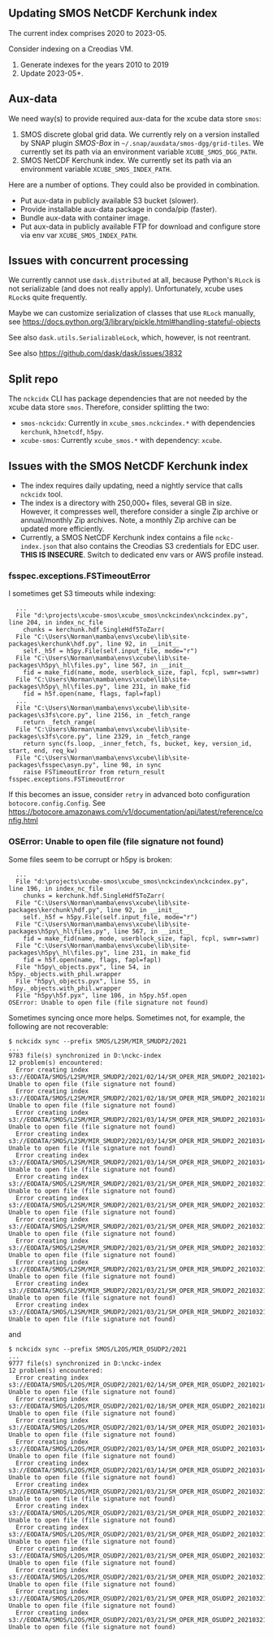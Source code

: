 ## Updating SMOS NetCDF Kerchunk index

The current index comprises 2020 to 2023-05.

Consider indexing on a Creodias VM.

1. Generate indexes for the years 2010 to 2019
2. Update 2023-05+. 


## Aux-data

We need way(s) to provide required aux-data for the xcube data store `smos`:

1. SMOS discrete global grid data. We currently rely on a version installed 
   by SNAP plugin *SMOS-Box* in `~/.snap/auxdata/smos-dgg/grid-tiles`.
   We currently set its path via an 
   environment variable `XCUBE_SMOS_DGG_PATH`. 
2. SMOS NetCDF Kerchunk index. We currently set its path via an 
   environment variable `XCUBE_SMOS_INDEX_PATH`. 

Here are a number of options. They could also be provided in combination. 

* Put aux-data in publicly available S3 bucket (slower).
* Provide installable aux-data package in conda/pip (faster).
* Bundle aux-data with container image.
* Put aux-data in publicly available FTP for download and configure store
  via env var `XCUBE_SMOS_INDEX_PATH`.

## Issues with concurrent processing

We currently cannot use `dask.distributed` at all, because Python's
`RLock` is not serializable (and does not really apply).
Unfortunately, xcube uses `RLock`s quite frequently.

Maybe we can customize serialization of classes that use `RLock` manually, see
https://docs.python.org/3/library/pickle.html#handling-stateful-objects

See also `dask.utils.SerializableLock`, which, however, is not reentrant.

See also https://github.com/dask/dask/issues/3832

## Split repo

The `nckcidx` CLI has package dependencies that are not needed by the 
xcube data store `smos`. Therefore, consider splitting the two: 

* `smos-nckcidx`: Currently in `xcube_smos.nckcindex.*` with dependencies
   `kerchunk`, `h3netcdf`, `h5py`.
* `xcube-smos`: Currently `xcube_smos.*` with dependency: `xcube`.


## Issues with the SMOS NetCDF Kerchunk index

* The index requires daily updating, need a nightly service that calls
  `nckcidx` tool.
* The index is a directory with 250,000+ files, several GB in size. 
  However, it compresses well, therefore consider a single Zip archive 
  or annual/monthly Zip archives. Note, a monthly Zip archive can be 
  updated more efficiently. 
* Currently, a SMOS NetCDF Kerchunk index contains a file `nckc-index.json`
  that also contains the Creodias S3 credentials for EDC user.
  **THIS IS INSECURE**. Switch to dedicated env vars or AWS profile instead.

### fsspec.exceptions.FSTimeoutError

I sometimes get S3 timeouts while indexing:

```
  ...
  File "d:\projects\xcube-smos\xcube_smos\nckcindex\nckcindex.py", line 204, in index_nc_file
    chunks = kerchunk.hdf.SingleHdf5ToZarr(
  File "C:\Users\Norman\mamba\envs\xcube\lib\site-packages\kerchunk\hdf.py", line 92, in __init__
    self._h5f = h5py.File(self.input_file, mode="r")
  File "C:\Users\Norman\mamba\envs\xcube\lib\site-packages\h5py\_hl\files.py", line 567, in __init__
    fid = make_fid(name, mode, userblock_size, fapl, fcpl, swmr=swmr)
  File "C:\Users\Norman\mamba\envs\xcube\lib\site-packages\h5py\_hl\files.py", line 231, in make_fid
    fid = h5f.open(name, flags, fapl=fapl)
  ...
  File "C:\Users\Norman\mamba\envs\xcube\lib\site-packages\s3fs\core.py", line 2156, in _fetch_range
    return _fetch_range(
  File "C:\Users\Norman\mamba\envs\xcube\lib\site-packages\s3fs\core.py", line 2329, in _fetch_range
    return sync(fs.loop, _inner_fetch, fs, bucket, key, version_id, start, end, req_kw)
  File "C:\Users\Norman\mamba\envs\xcube\lib\site-packages\fsspec\asyn.py", line 98, in sync
    raise FSTimeoutError from return_result
fsspec.exceptions.FSTimeoutError
```

If this becomes an issue, consider ``retry`` in advanced boto configuration
`botocore.config.Config`. See 
https://botocore.amazonaws.com/v1/documentation/api/latest/reference/config.html

### OSError: Unable to open file (file signature not found)

Some files seem to be corrupt or h5py is broken:

```
  ...
  File "d:\projects\xcube-smos\xcube_smos\nckcindex\nckcindex.py", line 196, in index_nc_file
    chunks = kerchunk.hdf.SingleHdf5ToZarr(
  File "C:\Users\Norman\mamba\envs\xcube\lib\site-packages\kerchunk\hdf.py", line 92, in __init__
    self._h5f = h5py.File(self.input_file, mode="r")
  File "C:\Users\Norman\mamba\envs\xcube\lib\site-packages\h5py\_hl\files.py", line 567, in __init__
    fid = make_fid(name, mode, userblock_size, fapl, fcpl, swmr=swmr)
  File "C:\Users\Norman\mamba\envs\xcube\lib\site-packages\h5py\_hl\files.py", line 231, in make_fid
    fid = h5f.open(name, flags, fapl=fapl)
  File "h5py\_objects.pyx", line 54, in h5py._objects.with_phil.wrapper
  File "h5py\_objects.pyx", line 55, in h5py._objects.with_phil.wrapper
  File "h5py\h5f.pyx", line 106, in h5py.h5f.open
OSError: Unable to open file (file signature not found)
```

Sometimes syncing once more helps. Sometimes not, for example, the following 
are not recoverable:

```commandline
$ nckcidx sync --prefix SMOS/L2SM/MIR_SMUDP2/2021
...
9783 file(s) synchronized in D:\nckc-index
12 problem(s) encountered:
  Error creating index s3://EODATA/SMOS/L2SM/MIR_SMUDP2/2021/02/14/SM_OPER_MIR_SMUDP2_20210214T101242_20210214T110603_650_001_1/SM_OPER_MIR_SMUDP2_20210214T101242_20210214T110603_650_001_1.nc: Unable to open file (file signature not found)
  Error creating index s3://EODATA/SMOS/L2SM/MIR_SMUDP2/2021/02/18/SM_OPER_MIR_SMUDP2_20210218T082704_20210218T092019_650_001_1/SM_OPER_MIR_SMUDP2_20210218T082704_20210218T092019_650_001_1.nc: Unable to open file (file signature not found)
  Error creating index s3://EODATA/SMOS/L2SM/MIR_SMUDP2/2021/03/14/SM_OPER_MIR_SMUDP2_20210314T043259_20210314T052612_650_001_1/SM_OPER_MIR_SMUDP2_20210314T043259_20210314T052612_650_001_1.nc: Unable to open file (file signature not found)
  Error creating index s3://EODATA/SMOS/L2SM/MIR_SMUDP2/2021/03/14/SM_OPER_MIR_SMUDP2_20210314T052255_20210314T061615_650_002_1/SM_OPER_MIR_SMUDP2_20210314T052255_20210314T061615_650_002_1.nc: Unable to open file (file signature not found)
  Error creating index s3://EODATA/SMOS/L2SM/MIR_SMUDP2/2021/03/14/SM_OPER_MIR_SMUDP2_20210314T061304_20210314T070617_650_001_1/SM_OPER_MIR_SMUDP2_20210314T061304_20210314T070617_650_001_1.nc: Unable to open file (file signature not found)
  Error creating index s3://EODATA/SMOS/L2SM/MIR_SMUDP2/2021/03/21/SM_OPER_MIR_SMUDP2_20210321T141053_20210321T150412_650_001_1/SM_OPER_MIR_SMUDP2_20210321T141053_20210321T150412_650_001_1.nc: Unable to open file (file signature not found)
  Error creating index s3://EODATA/SMOS/L2SM/MIR_SMUDP2/2021/03/21/SM_OPER_MIR_SMUDP2_20210321T132056_20210321T141410_650_001_1/SM_OPER_MIR_SMUDP2_20210321T132056_20210321T141410_650_001_1.nc: Unable to open file (file signature not found)
  Error creating index s3://EODATA/SMOS/L2SM/MIR_SMUDP2/2021/03/21/SM_OPER_MIR_SMUDP2_20210321T155058_20210321T164417_650_001_1/SM_OPER_MIR_SMUDP2_20210321T155058_20210321T164417_650_001_1.nc: Unable to open file (file signature not found)
  Error creating index s3://EODATA/SMOS/L2SM/MIR_SMUDP2/2021/03/21/SM_OPER_MIR_SMUDP2_20210321T155058_20210321T164417_650_002_1/SM_OPER_MIR_SMUDP2_20210321T155058_20210321T164417_650_002_1.nc: Unable to open file (file signature not found)
  Error creating index s3://EODATA/SMOS/L2SM/MIR_SMUDP2/2021/03/21/SM_OPER_MIR_SMUDP2_20210321T141053_20210321T150412_650_002_1/SM_OPER_MIR_SMUDP2_20210321T141053_20210321T150412_650_002_1.nc: Unable to open file (file signature not found)
  Error creating index s3://EODATA/SMOS/L2SM/MIR_SMUDP2/2021/03/21/SM_OPER_MIR_SMUDP2_20210321T132056_20210321T141410_650_002_1/SM_OPER_MIR_SMUDP2_20210321T132056_20210321T141410_650_002_1.nc: Unable to open file (file signature not found)
  Error creating index s3://EODATA/SMOS/L2SM/MIR_SMUDP2/2021/03/21/SM_OPER_MIR_SMUDP2_20210321T150100_20210321T155415_650_001_1/SM_OPER_MIR_SMUDP2_20210321T150100_20210321T155415_650_001_1.nc: Unable to open file (file signature not found)
```

and

```commandline
$ nckcidx sync --prefix SMOS/L2OS/MIR_OSUDP2/2021
...
9777 file(s) synchronized in D:\nckc-index
12 problem(s) encountered:
  Error creating index s3://EODATA/SMOS/L2OS/MIR_OSUDP2/2021/02/14/SM_OPER_MIR_OSUDP2_20210214T101242_20210214T110603_662_001_1/SM_OPER_MIR_OSUDP2_20210214T101242_20210214T110603_662_001_1.nc: Unable to open file (file signature not found)
  Error creating index s3://EODATA/SMOS/L2OS/MIR_OSUDP2/2021/02/18/SM_OPER_MIR_OSUDP2_20210218T082704_20210218T092019_662_001_1/SM_OPER_MIR_OSUDP2_20210218T082704_20210218T092019_662_001_1.nc: Unable to open file (file signature not found)
  Error creating index s3://EODATA/SMOS/L2OS/MIR_OSUDP2/2021/03/14/SM_OPER_MIR_OSUDP2_20210314T052255_20210314T061615_662_002_1/SM_OPER_MIR_OSUDP2_20210314T052255_20210314T061615_662_002_1.nc: Unable to open file (file signature not found)
  Error creating index s3://EODATA/SMOS/L2OS/MIR_OSUDP2/2021/03/14/SM_OPER_MIR_OSUDP2_20210314T043259_20210314T052612_662_001_1/SM_OPER_MIR_OSUDP2_20210314T043259_20210314T052612_662_001_1.nc: Unable to open file (file signature not found)
  Error creating index s3://EODATA/SMOS/L2OS/MIR_OSUDP2/2021/03/14/SM_OPER_MIR_OSUDP2_20210314T061304_20210314T070617_662_001_1/SM_OPER_MIR_OSUDP2_20210314T061304_20210314T070617_662_001_1.nc: Unable to open file (file signature not found)
  Error creating index s3://EODATA/SMOS/L2OS/MIR_OSUDP2/2021/03/21/SM_OPER_MIR_OSUDP2_20210321T141053_20210321T150412_662_001_1/SM_OPER_MIR_OSUDP2_20210321T141053_20210321T150412_662_001_1.nc: Unable to open file (file signature not found)
  Error creating index s3://EODATA/SMOS/L2OS/MIR_OSUDP2/2021/03/21/SM_OPER_MIR_OSUDP2_20210321T132056_20210321T141410_662_001_1/SM_OPER_MIR_OSUDP2_20210321T132056_20210321T141410_662_001_1.nc: Unable to open file (file signature not found)
  Error creating index s3://EODATA/SMOS/L2OS/MIR_OSUDP2/2021/03/21/SM_OPER_MIR_OSUDP2_20210321T155058_20210321T164417_662_001_1/SM_OPER_MIR_OSUDP2_20210321T155058_20210321T164417_662_001_1.nc: Unable to open file (file signature not found)
  Error creating index s3://EODATA/SMOS/L2OS/MIR_OSUDP2/2021/03/21/SM_OPER_MIR_OSUDP2_20210321T150100_20210321T155415_662_001_1/SM_OPER_MIR_OSUDP2_20210321T150100_20210321T155415_662_001_1.nc: Unable to open file (file signature not found)
  Error creating index s3://EODATA/SMOS/L2OS/MIR_OSUDP2/2021/03/21/SM_OPER_MIR_OSUDP2_20210321T132056_20210321T141410_662_002_1/SM_OPER_MIR_OSUDP2_20210321T132056_20210321T141410_662_002_1.nc: Unable to open file (file signature not found)
  Error creating index s3://EODATA/SMOS/L2OS/MIR_OSUDP2/2021/03/21/SM_OPER_MIR_OSUDP2_20210321T155058_20210321T164417_662_002_1/SM_OPER_MIR_OSUDP2_20210321T155058_20210321T164417_662_002_1.nc: Unable to open file (file signature not found)
  Error creating index s3://EODATA/SMOS/L2OS/MIR_OSUDP2/2021/03/21/SM_OPER_MIR_OSUDP2_20210321T141053_20210321T150412_662_002_1/SM_OPER_MIR_OSUDP2_20210321T141053_20210321T150412_662_002_1.nc: Unable to open file (file signature not found)
```

